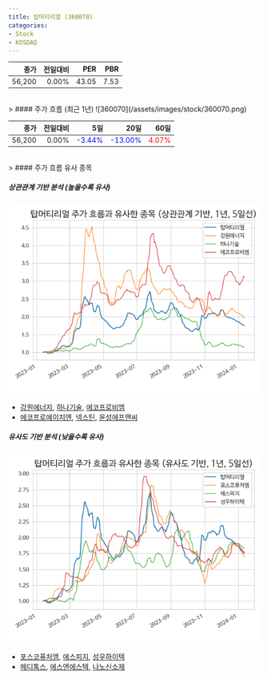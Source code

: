 ```yaml
---
title: 탑머티리얼 (360070)
categories:
- Stock
- KOSDAQ
---
```


|종가|전일대비|PER|PBR|
|---:|-------:|--:|---:|
|56,200|0.00%|43.05|7.53|

<!-- more -->
<br>
> #### 주가 흐름 (최근 1년)
![360070](/assets/images/stock/360070.png)

|종가|전일대비|5일|20일|60일|
|---:|-------:|--:|---:|---:|
|56,200|0.00%|<span style="color: blue">-3.44%</span>|<span style="color: blue">-13.00%</span>|<span style="color: red">4.07%</span>|

<br>
> #### 주가 흐름 유사 종목

##### 상관관계 기반 분석 (높을수록 유사)
![360070](/assets/images/stock/360070_corr.png)
- [강원에너지](/114190/), [하나기술](/299030/), [에코프로비엠](/247540/)
- [에코프로에이치엔](/383310/), [넥스틴](/348210/), [윤성에프앤씨](/372170/)

##### 유사도 기반 분석 (낮을수록 유사)	
![360070](/assets/images/stock/360070_sim.png)
- [포스코퓨처엠](/003670/), [에스피지](/058610/), [성우하이텍](/015750/)
- [메디톡스](/086900/), [에스앤에스텍](/101490/), [나노신소재](/121600/)
